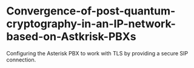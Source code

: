 # Convergence-of-post-quantum-cryptography-in-an-IP-network-based-on-Astkrisk-PBXs
Configuring the Asterisk PBX to work with TLS by providing a secure SIP connection.
